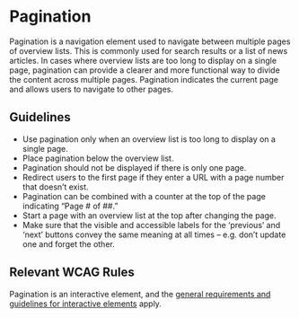 <!-- @license CC0-1.0 -->

# Pagination

Pagination is a navigation element used to navigate between multiple pages of overview lists.
This is commonly used for search results or a list of news articles.
In cases where overview lists are too long to display on a single page, pagination can provide a clearer and more functional way to divide the content across multiple pages.
Pagination indicates the current page and allows users to navigate to other pages.

## Guidelines

- Use pagination only when an overview list is too long to display on a single page.
- Place pagination below the overview list.
- Pagination should not be displayed if there is only one page.
- Redirect users to the first page if they enter a URL with a page number that doesn’t exist.
- Pagination can be combined with a counter at the top of the page indicating “Page # of ##.”
- Start a page with an overview list at the top after changing the page.
- Make sure that the visible and accessible labels for the ‘previous’ and ‘next’ buttons convey the same meaning at all times – e.g. don’t update one and forget the other.

## Relevant WCAG Rules

Pagination is an interactive element, and the [general requirements and guidelines for interactive elements](/docs/docs-design-guidelines-interactive-elements--docs) apply.
